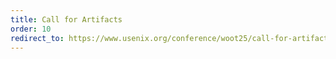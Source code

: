```yaml
---
title: Call for Artifacts
order: 10
redirect_to: https://www.usenix.org/conference/woot25/call-for-artifacts
---
```

